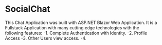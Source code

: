 # SocialChat
This Chat Application was built with ASP.NET Blazor Web Application. It is a Fullstack Application with many cutting edge technologies with the following features:
-1. Complete Authentication with Identity.
-2. Profile Access
-3. Other Users view access.
-4.
